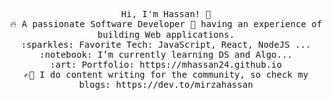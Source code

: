 
<p align="center">
  <samp>
    Hi, I'm Hassan! 👋 <br>
    🔥 A passionate Software Developer 🚀 having an experience of building Web applications. <br>
    :sparkles: Favorite Tech: JavaScript, React, NodeJS ... <br>
    :notebook: I’m currently learning DS and Algo...  <br>
    :art: Portfolio: https://mhassan24.github.io <br>
    ✍🏻 I do content writing for the community, so check my blogs: https://dev.to/mirzahassan
  </samp>
</p>
